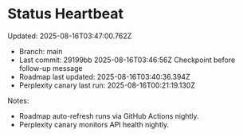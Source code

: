 # Status Heartbeat

Updated: 2025-08-16T03:47:00.762Z

- Branch: main
- Last commit: 29199bb 2025-08-16T03:46:56Z Checkpoint before follow-up message
- Roadmap last updated: 2025-08-16T03:40:36.394Z
- Perplexity canary last run: 2025-08-16T00:21:19.130Z

Notes:
- Roadmap auto-refresh runs via GitHub Actions nightly.
- Perplexity canary monitors API health nightly.
